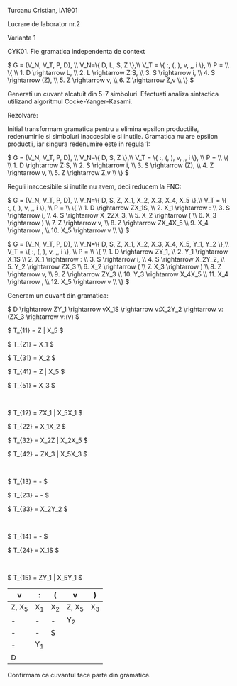 Turcanu Cristian, IA1901

Lucrare de laborator nr.2

Varianta 1

CYK01. Fie gramatica independenta de context 

$ G = (V_N, V_T, P, D),  \\\\
V_N=\\{ D, L, S, Z \\},\\\\
V_T = \\{ :, (, ), v, ,, i \\},  \\\\
P = \\\\
\\{ \\\\
1\. D \rightarrow L, \\\\
2\. L \rightarrow Z:S, \\\\
3\. S \rightarrow i, \\\\
4\. S \rightarrow (Z), \\\\
5\. Z \rightarrow v, \\\\
6\. Z \rightarrow Z,v  \\\\
\\}
$

Generati un cuvant alcatuit din 5-7 simboluri. Efectuati analiza sintactica utilizand algoritmul Cocke-Yanger-Kasami.

Rezolvare:

Initial transformam gramatica pentru a elimina epsilon productiile, redenumirile si simboluri inaccesibile si inutile. Gramatica nu are epsilon productii, iar singura redenumire este in regula 1:


$ G = (V_N, V_T, P, D),  \\\\
V_N=\\{ D, S, Z \\},\\\\
V_T = \\{ :, (, ), v, ,, i \\},  \\\\
P = \\\\
\\{ \\\\
1\. D \rightarrow Z:S, \\\\
2\. S \rightarrow i, \\\\
3\. S \rightarrow (Z), \\\\
4\. Z \rightarrow v, \\\\
5\. Z \rightarrow Z,v  \\\\
\\}
$

Reguli inaccesibile si inutile nu avem, deci reducem la FNC:

$ G = (V_N, V_T, P, D),  \\\\
V_N=\\{ D, S, Z, X_1, X_2, X_3, X_4, X_5 \\},\\\\
V_T = \\{ :, (, ), v, ,, i \\},  \\\\
P = \\\\
\\{ \\\\
1\. D \rightarrow ZX_1S, \\\\
2\. X_1 \rightarrow : \\\\
3\. S \rightarrow i, \\\\
4\. S \rightarrow X_2ZX_3, \\\\
5\. X_2 \rightarrow (  \\\\
6\. X_3 \rightarrow ) \\\\
7\. Z \rightarrow v, \\\\
8\. Z \rightarrow ZX_4X_5  \\\\
9\. X_4 \rightarrow , \\\\
10\. X_5 \rightarrow v \\\\
\\}
$

$ G = (V_N, V_T, P, D),  \\\\
V_N=\\{ D, S, Z, X_1, X_2, X_3, X_4, X_5, Y_1, Y_2 \\},\\\\
V_T = \\{ :, (, ), v, ,, i \\},  \\\\
P = \\\\
\\{ \\\\
1\. D \rightarrow ZY_1, \\\\
2\. Y_1 \rightarrow X_1S \\\\
2\. X_1 \rightarrow : \\\\
3\. S \rightarrow i, \\\\
4\. S \rightarrow X_2Y_2, \\\\
5\. Y_2 \rightarrow ZX_3 \\\\
6\. X_2 \rightarrow (  \\\\
7\. X_3 \rightarrow ) \\\\
8\. Z \rightarrow v, \\\\
9\. Z \rightarrow ZY_3  \\\\
10\. Y_3 \rightarrow X_4X_5 \\\\
11\. X_4 \rightarrow , \\\\
12\. X_5 \rightarrow v \\\\
\\}
$

Generam un cuvant din gramatica:

$ D \rightarrow ZY_1 \rightarrow vX_1S \rightarrow v:X_2Y_2 \rightarrow v:(ZX_3 \rightarrow v:(v) $
<!-- 
<br>
<br>
<br>
<br>
<br>
<br>
<br> -->

$ T_{11} = Z | X_5 $

$ T_{21} = X_1 $

$ T_{31} = X_2 $

$ T_{41} = Z | X_5 $

$ T_{51} = X_3 $

<br>

$ T_{12} = ZX_1 | X_5X_1 $

$ T_{22} = X_1X_2 $

$ T_{32} = X_2Z | X_2X_5 $

$ T_{42} = ZX_3 | X_5X_3 $

<br>

$ T_{13} = - $

$ T_{23} = - $

$ T_{33} = X_2Y_2 $

<br>

$ T_{14} = - $

$ T_{24} = X_1S $

<br>

$ T_{15} = ZY_1 | X_5Y_1 $






| v | : | ( | v | ) |
| --- | --- | --- | --- | --- |
| Z, X<sub>5</sub> | X<sub>1</sub> | X<sub>2</sub> | Z, X<sub>5</sub> | X<sub>3</sub> |
| - | - | - | Y<sub>2</sub> |
| - | - | S |
| - | Y<sub>1</sub> |
| D |

Confirmam ca cuvantul face parte din gramatica.